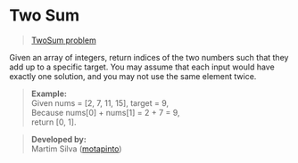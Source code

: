 # Two Sum
> [TwoSum problem](https://leetcode.com/problems/two-sum/)

Given an array of integers, return indices of the two numbers such that they add up to a specific target.
You may assume that each input would have exactly one solution, and you may not use the same element twice.
>**Example:**\
>Given nums = [2, 7, 11, 15], target = 9,\
>Because nums[0] + nums[1] = 2 + 7 = 9,\
>return [0, 1].

> **Developed by:**\
> Martim Silva ([motapinto](https://github.com/motapinto))
